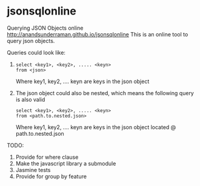 # jsonsqlonline
Querying JSON Objects online
http://anandsunderraman.github.io/jsonsqlonline
This is an online tool to query json objects.

Queries could look like:

1.
   ````
   select <key1>, <key2>, ..... <keyn> 
   from <json>
   ````
   Where key1, key2, .... keyn are keys in the json object

2. The json object could also be nested, which means the following query is also valid
   ````
   select <key1>, <key2>, ..... <keyn> 
   from <path.to.nested.json>
   ````
   Where key1, key2, .... keyn are keys in the json object located @ path.to.nested.json

TODO:
1. Provide for where clause
2. Make the javascript library a submodule
3. Jasmine tests
4. Provide for group by feature
